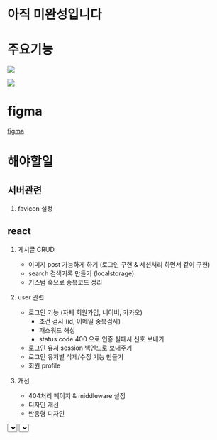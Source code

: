 # 아직 미완성입니다


# 주요기능

![](https://user-images.githubusercontent.com/105098581/230824846-92a0fbee-27bc-4230-bb5c-35b58b3a0db6.png)


![](https://user-images.githubusercontent.com/105098581/230824560-14425091-f4ad-4a8b-b51a-086a4e6c533f.gif)


# figma

[figma](https://www.figma.com/file/VdqnJ2uhOuZA9jhywhxCsX/Like-Reddit?node-id=8-70&t=WSYYUJuWCmMMVJgE-0)

# 해야할일

## 서버관련
1. favicon 설정

## react

1. 게시글 CRUD
   - 이미지 post 가능하게 하기 (로그인 구현 & 세션처리 하면서 같이 구현)
   - search 검색기록 만들기 (localstorage)
   - 커스텀 훅으로 중복코드 정리
    
2. user 관련
   - 로그인 기능 (자체 회원가입, 네이버, 카카오)
     - 조건 검사 (id, 이메일 중복검사)
     - 패스워드 해싱
     - status code 400 으로 인증 실패시 신호 보내기
   - 로그인 유저 session 백엔드로 보내주기
   - 로그인 유저별 삭제/수정 기능 만들기
   - 회원 profile

3. 개선
   - 404처리 페이지 & middleware 설정
   - 디자인 개선 
   - 반응형 디자인 


<select id="getThreads">
   SELECT p.*, u.nickname, u.img_url AS userimg , COUNT(c.comment_id) AS commentCnt
   FROM post p
   LEFT OUTER JOIN user u ON p.user_id = u.user_id
   LEFT OUTER JOIN comment c ON p.post_id = c.post_id
   GROUP BY p.post_id, p.title, p.content, p.created, p.img_name, p.img_url, p.like, p.modified, p.user_id, u.nickname, u.img_url
   ORDER BY ${orderCommend} ${orderby}
      <if test="offset >= 0">
         LIMIT 4 OFFSET ${offset}
      </if>
</select>


<select id="selectCountAll">
   SELECT COUNT(*) AS postCount FROM post
      <if test="searchKeyword != null and searchKeyword != ''">
         <if test="keywordoption == 'title'">
         WHERE post.title LIKE CONCAT('%', #{searchKeyword}, '%')
         </if>
         <if test="keywordoption == 'user'">
         WHERE user.nickname LIKE CONCAT('%', #{searchKeyword}, '%')
         </if>
         <if test="keywordoption == 'content'">
         WHERE post.content LIKE CONCAT('%', #{searchKeyword}, '%')
         </if>
      </if>
</select>